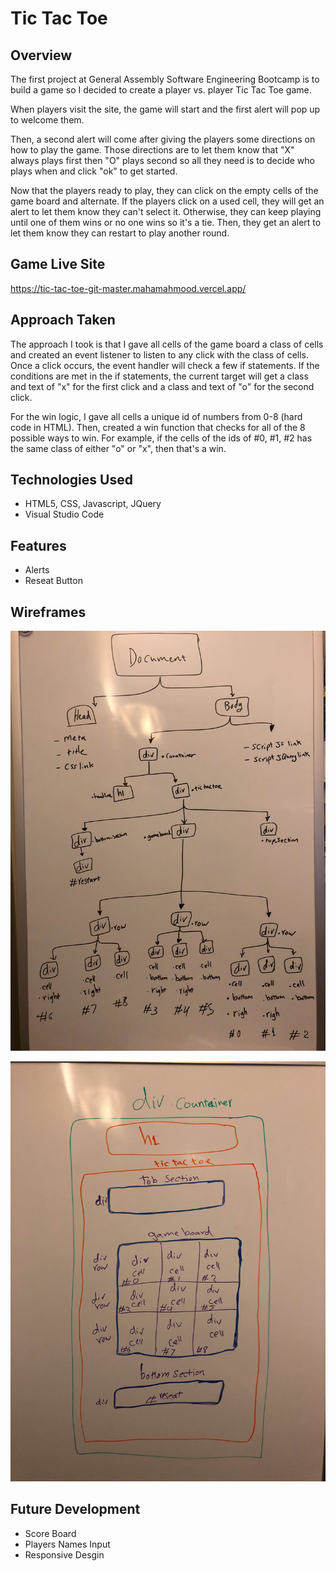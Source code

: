 # Tic Tac Toe

## Overview

The first project at General Assembly Software Engineering Bootcamp is to build a game so I decided to create a player vs. player Tic Tac Toe game. 

When players visit the site, the game will start and the first alert will pop up to welcome them. 

Then, a second alert will come after giving the players some directions on how to play the game. Those directions are to let them know that "X" always plays first then "O" plays second so all they need is to decide who plays when and click "ok" to get started.

Now that the players ready to play, they can click on the empty cells of the game board and alternate. If the players click on a used cell, they will get an alert to let them know they can't select it. Otherwise, they can keep playing until one of them wins or no one wins so it's a tie. Then, they get an alert to let them know they can restart to play another round.

## Game Live Site
https://tic-tac-toe-git-master.mahamahmood.vercel.app/

## Approach Taken
The approach I took is that I gave all cells of the game board a class of cells and created an event listener to listen to any click with the class of cells. Once a click occurs, the event handler will check a few if statements. If the conditions are met in the if statements, the current target will get a class and text of "x" for the first click and a class and text of "o" for the second click.

For the win logic, I gave all cells a unique id of numbers from 0-8 (hard code in HTML). Then, created a win function that checks for all of the 8 possible ways to win. For example, if the cells of the ids of #0, #1, #2 has the same class of either "o" or "x", then that's a win.


## Technologies Used

- HTML5, CSS, Javascript, JQuery
- Visual Studio Code

## Features

- Alerts
- Reseat Button

## Wireframes 
![html wirefram](img/html.jpg)

![css wirefram](img/css.jpg)

## Future Development

- Score Board
- Players Names Input
- Responsive Desgin
